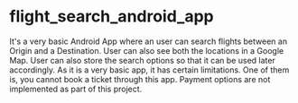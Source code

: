 # flight_search_android_app
It's a very basic Android App where an user can search flights between an Origin and a Destination. User can also see both the locations in a Google Map. User can also store the search options so that it can be used later accordingly. As it is a very basic app, it has certain limitations. One of them is, you cannot book a ticket through this app. Payment options are not implemented as part of this project.
